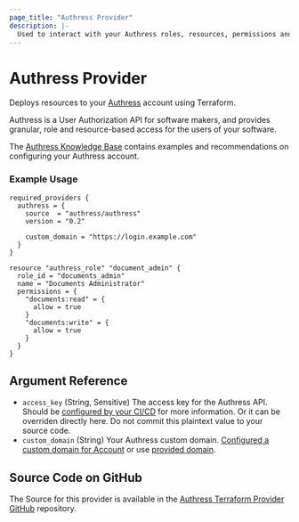 ```yaml
---
page_title: "Authress Provider"
description: |-
  Used to interact with your Authress roles, resources, permissions and APIs.
---
```


# Authress Provider

Deploys resources to your [Authress](https://authress.io) account using Terraform.

Authress is a User Authorization API for software makers, and provides granular, role and resource-based access for the users of your software.

The [Authress Knowledge Base](https://authress.io/knowledge-base/docs/category/introduction) contains examples and recommendations on configuring your Authress account.

### Example Usage

```hcl
required_providers {
  authress = {
    source  = "authress/authress"
    version = "0.2"

    custom_domain = "https://login.example.com"
  }
}

resource "authress_role" "document_admin" {
  role_id = "documents_admin"
  name = "Documents Administrator"
  permissions = {
    "documents:read" = {
      allow = true
    }
    "documents:write" = {
      allow = true
    }
  }
}
```

## Argument Reference

- `access_key` (String, Sensitive) The access key for the Authress API. Should be [configured by your CI/CD](https://authress.io/knowledge-base/docs/category/cicd) for more information. Or it can be overriden directly here. Do not commit this plaintext value to your source code.
- `custom_domain` (String) Your Authress custom domain. [Configured a custom domain for Account](https://authress.io/app/#/settings?focus=domain) or use [provided domain](https://authress.io/app/#/api?route=overview).

## Source Code on GitHub
The Source for this provider is available in the [Authress Terraform Provider GitHub](https://github.com/Authress/terraform-provider-authress) repository.